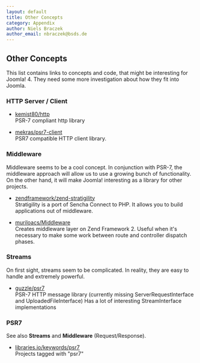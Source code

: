 ```yaml
---
layout: default
title: Other Concepts
category: Appendix
author: Niels Braczek
author_email: nbraczek@bsds.de
---
```


## Other Concepts

This list contains links to concepts and code, that might be interesting for Joomla! 4.
They need some more investigation about how they fit into Joomla. 

### HTTP Server / Client

  * [kemist80/http](https://github.com/kemist80/http)  
    PSR-7 compliant http library 

  * [mekras/psr7-client](https://github.com/mekras/psr7-client)  
    PSR7 compatible HTTP client library.

### Middleware

Middleware seems to be a cool concept.
In conjunction with PSR-7, the middleware approach will allow us to use a growing bunch of functionality.
On the other hand, it will make Joomla! interesting as a library for other projects.

  * [zendframework/zend-stratigility](https://github.com/zendframework/zend-stratigility)  
    Stratigility is a port of Sencha Connect to PHP.
    It allows you to build applications out of middleware.
    
  * [muriloacs/Middleware](https://github.com/muriloacs/Middleware)  
    Creates middleware layer on Zend Framework 2.
    Useful when it's necessary to make some work between route and controller dispatch phases. 

### Streams

On first sight, streams seem to be complicated. In reality, they are easy to handle and extremely powerful.

  * [guzzle/psr7](https://github.com/guzzle/psr7)  
    PSR-7 HTTP message library (currently missing ServerRequestInterface and UploadedFileInterface)
    Has a lot of interesting StreamInterface implementations

### PSR7

See also **Streams** and **Middleware** (Request/Response).

  * [libraries.io/keywords/psr7](https://libraries.io/keywords/psr7)  
    Projects tagged with "psr7"
